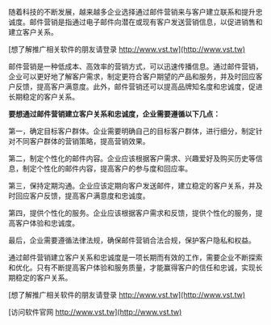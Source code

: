 随着科技的不断发展，越来越多企业选择通过邮件营销来与客户建立联系和提升忠诚度。邮件营销是指通过电子邮件向潜在或现有客户发送营销信息，以促进销售和建立客户关系。

[想了解推广相关软件的朋友请登录 http://www.vst.tw](http://www.vst.tw)

邮件营销是一种低成本、高效率的营销方式，可以迅速传播信息。通过邮件营销，企业可以更好地了解客户需求，制定更符合客户期望的产品和服务，并及时回应客户反馈，提高客户满意度。此外，邮件营销还可以提高品牌知名度和忠诚度，促进长期稳定的客户关系。

**要想通过邮件营销建立客户关系和忠诚度，企业需要遵循以下几点：**

第一，确定目标客户群体。企业需要明确自己的目标客户群体，进行细分，制定针对不同客户群体的营销策略，提高营销效果。

第二，制定个性化的邮件内容。企业应该根据客户需求、兴趣爱好及购买历史等信息，制定个性化的邮件内容，提高客户的参与度和回应率。

第三，保持定期沟通。企业应该定期向客户发送邮件，建立稳定的客户关系，并及时回应客户反馈，提高客户满意度和忠诚度。

第四，提供个性化的服务。企业应该根据客户需求和反馈，提供个性化的服务，提高客户体验和忠诚度。

最后，企业需要遵循法律法规，确保邮件营销合法合规，保护客户隐私和权益。

通过邮件营销建立客户关系和忠诚度是一项长期而有效的工作，需要企业不断探索和优化。只有不断提高客户体验和服务质量，才能赢得客户的信任和忠诚，实现长期稳定的客户关系。

[想了解推广相关软件的朋友请登录 http://www.vst.tw](http://www.vst.tw)


[访问软件官网 http://www.vst.tw](http://www.vst.tw)
